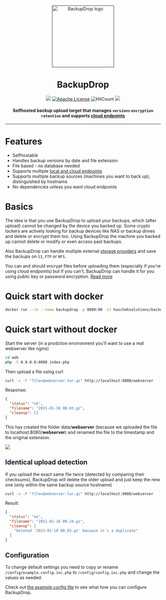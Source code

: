 <p align="center">
  <a href="" rel="noopener">
 <img height=200px src="https://pictshare.net/825l8k.png" alt="BackupDrop logo"></a>
</p>

<h1 align="center">BackupDrop</h1>

<div align="center">
 
  
![](https://img.shields.io/badge/php-7.4%2B-brightgreen.svg)
[![Apache License](https://img.shields.io/badge/license-Apache-brightgreen.svg?style=flat)](https://github.com/hascheksolutions/backupdrop/blob/master/LICENSE)
![HitCount](http://hits.dwyl.com/hascheksolutions/backupdrop.svg)
[![](https://img.shields.io/github/stars/hascheksolutions/backupdrop.svg?label=Stars&style=social)](https://github.com/hascheksolutions/backupdrop)

#### Selfhosted backup upload target that manages `versions` `encryption` `retention` and supports [cloud endpoints](/rtfm/storage.md)

</div>

-----------------------------------------

# Features
- Selfhostable
- Handles backup versions by date and file extension
- File based - no database needed
- Supports multiple [local and cloud endpoints](/rtfm/storage.md)
- Supports multiple backup sources (machines you want to back up), distinguished by hostname
- No dependencies unless you want cloud endpoints

# Basics

The idea is that you use BackupDrop to upload your backups, which (after upload) cannot be changed by the device you backed up. Some crypto lockers are actively looking for backup devices like NAS or backup drives and delete or encrypt them too.
Using BackupDrop the machine you backed up cannot delete or modify or even access past backups.

Also BackupDrop can handle multiple external [storage providers](/rtfm/storage.md) and save the backups on `S3`, `FTP` or `NFS`.

You can and should encrypt files before uploading them (especially if you're using cloud endpoints) but if you can't, BackupDrop can handle it for you using public key or password encryption. [Read more](/rtfm/encryption.md)

# Quick start with docker

```bash
docker run --rm --name backupdrop -p 8080:80 -it hascheksolutions/backupdrop
```

# Quick start without docker

Start the server (in a prodction environment you'll want to use a real webserver like nginx)

```bash
cd web
php -S 0.0.0.0:8080 index.php
```

Then upload a file using curl
```bash
curl -s -F "file=@webserver.tar.gz" http://localhost:8080/webserver
```

Response: 
```json
{
  "status": "ok",
  "filename": "2021-01-18 00.03.gz",
  "cleanup": []
}
```

This has created the folder data/**webserver** (because we uploaded the file to localhost:8080/**webserver**) and renamed  the file to the timestamp and the original extension.

![](https://pictshare.net/z0snrz.png)


## Identical upload detection
If you upload the exact same file twice (detected by comparing their checksums), BackupDrop will delete the older upload and just keep the new one (only within the same backup source hostname)

```bash
curl -s -F "file=@webserver.tar.gz" http://localhost:8080/webserver
```

Result:
```json
{
  "status": "ok",
  "filename": "2021-01-18 00.24.gz",
  "cleanup": [
    "Deleted '2021-01-18 00.03.gz' because it's a duplicate"
  ]
}
```

## Configuration
To change default settings you need to copy or rename `/config/example.config.inc.php` to `/config/config.inc.php` and change the values as needed.

Check out [the example config file](/config/example.config.inc.php) to see what how you can configure BackupDrop.